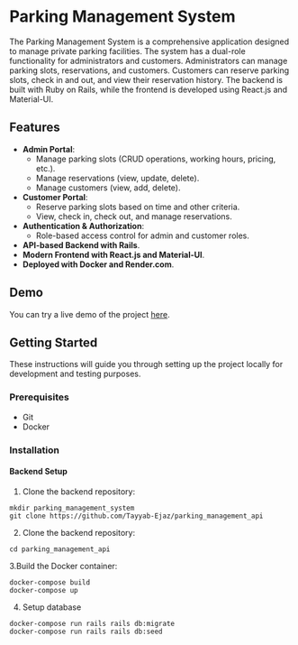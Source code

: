 # Parking Management System

The Parking Management System is a comprehensive application designed to manage private parking facilities. The system has a dual-role functionality for administrators and customers. Administrators can manage parking slots, reservations, and customers. Customers can reserve parking slots, check in and out, and view their reservation history. The backend is built with Ruby on Rails, while the frontend is developed using React.js and Material-UI.

## Features

- **Admin Portal**:
  - Manage parking slots (CRUD operations, working hours, pricing, etc.).
  - Manage reservations (view, update, delete).
  - Manage customers (view, add, delete).
- **Customer Portal**:
  - Reserve parking slots based on time and other criteria.
  - View, check in, check out, and manage reservations.
- **Authentication & Authorization**:
  - Role-based access control for admin and customer roles.
- **API-based Backend with Rails**.
- **Modern Frontend with React.js and Material-UI**.
- **Deployed with Docker and Render.com**.

## Demo

You can try a live demo of the project [here](https://parking-management-frontend.onrender.com/).

## Getting Started

These instructions will guide you through setting up the project locally for development and testing purposes.

### Prerequisites

- Git
- Docker


### Installation

#### Backend Setup

1. Clone the backend repository:

```
mkdir parking_management_system
git clone https://github.com/Tayyab-Ejaz/parking_management_api
```

2. Clone the backend repository:

```
cd parking_management_api
```

3.Build the Docker container:
```
docker-compose build
docker-compose up
```

4. Setup database

```
docker-compose run rails rails db:migrate
docker-compose run rails rails db:seed
```

